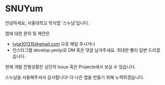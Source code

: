 # SNUYum
안녕하세요, 서울대학교 학식앱 '스누냠'입니다.

앱에 대한 문의 및 제안은 
- type101315@gmail.com 으로 메일 주시거나
- 인스타그램 develop.yeolyi로 DM 혹은 댓글 남겨주새요.
최대한 빨리 답변 드리겠습니다.

현재 개발 진행상황은 상단의 Issue 혹은 Projects에서 보실 수 있습니다. 

스누냠을 사용해주셔서 감사합니다! 더 나은 앱을 만들기 위해 노력하겠습니다. 

